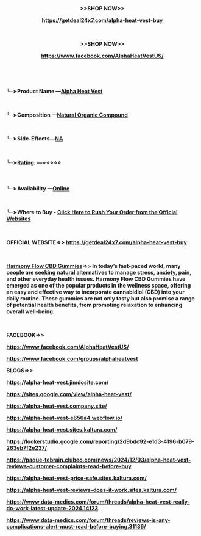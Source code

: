 <p align="center">&nbsp;</p>
<p align="center"><strong>&gt;&gt;SHOP NOW&gt;&gt;</strong></p>
<p align="center"><strong><a href="https://getdeal24x7.com/alpha-heat-vest-buy">https://getdeal24x7.com/alpha-heat-vest-buy</a> </strong></p>
<p align="center">&nbsp;</p>
<p align="center"><strong>&gt;&gt;SHOP NOW&gt;&gt;</strong></p>
<p align="center"><strong><a href="https://www.facebook.com/AlphaHeatVestUS/">https://www.facebook.com/AlphaHeatVestUS/</a> </strong></p>
<p>&nbsp;</p>
<p>&nbsp;</p>
<p>╰┈➤<strong>Product Name &mdash;<a href="https://getdeal24x7.com/alpha-heat-vest-buy">Alpha Heat Vest</a></strong></p>
<p>&nbsp;</p>
<p>╰┈➤<strong>Composition &mdash;<a href="https://getdeal24x7.com/alpha-heat-vest-buy">Natural Organic Compound</a></strong></p>
<p>&nbsp;</p>
<p>╰┈➤<strong>Side-Effects&mdash;<a href="https://getdeal24x7.com/alpha-heat-vest-buy">NA</a></strong></p>
<p>&nbsp;</p>
<p>╰┈➤<strong>Rating: &mdash;⭐⭐⭐⭐⭐</strong></p>
<p>&nbsp;</p>
<p>╰┈➤<strong>Availability &mdash;<a href="https://getdeal24x7.com/alpha-heat-vest-buy">Online</a></strong></p>
<p>&nbsp;</p>
<p>╰┈➤<strong>Where to Buy - <a href="https://getdeal24x7.com/alpha-heat-vest-buy">Click Here to Rush Your Order from the Official Websites</a></strong></p>
<p>&nbsp;</p>
<p><strong>OFFICIAL WEBSITE=&gt;&gt; <a href="https://getdeal24x7.com/alpha-heat-vest-buy">https://getdeal24x7.com/alpha-heat-vest-buy</a> </strong></p>
<p>&nbsp;</p>
<p><strong><a href="https://trendgadgetz.shop/harmony-flow-cbd-gummies-buy">Harmony Flow CBD Gummies</a>=&gt;&gt; In today&rsquo;s fast-paced world, many people are seeking natural alternatives to manage stress, anxiety, pain, and other everyday health issues. Harmony Flow CBD Gummies have emerged as one of the popular products in the wellness space, offering an easy and effective way to incorporate cannabidiol (CBD) into your daily routine. These gummies are not only tasty but also promise a range of potential health benefits, from promoting relaxation to enhancing overall well-being.</strong></p>
<p>&nbsp;</p>
<p><strong>FACEBOOK=&gt;&gt;</strong></p>
<p><strong><a href="https://www.facebook.com/AlphaHeatVestUS/">https://www.facebook.com/AlphaHeatVestUS/</a> </strong></p>
<p><strong><a href="https://www.facebook.com/groups/alphaheatvest">https://www.facebook.com/groups/alphaheatvest</a> </strong></p>
<p><strong>BLOGS=&gt;&gt;</strong></p>
<p><strong><a href="https://alpha-heat-vest.jimdosite.com/">https://alpha-heat-vest.jimdosite.com/</a> </strong></p>
<p><strong><a href="https://sites.google.com/view/alpha-heat-vest/">https://sites.google.com/view/alpha-heat-vest/</a> </strong></p>
<p><strong><a href="https://alpha-heat-vest.company.site/">https://alpha-heat-vest.company.site/</a> </strong></p>
<p><strong><a href="https://alpha-heat-vest-e656a4.webflow.io/">https://alpha-heat-vest-e656a4.webflow.io/</a> </strong></p>
<p><strong><a href="https://alpha-heat-vest.sites.kaltura.com/">https://alpha-heat-vest.sites.kaltura.com/</a> </strong></p>
<p><strong><a href="https://lookerstudio.google.com/reporting/2d9bdc92-e1d3-4196-b079-263eb7f2e237/">https://lookerstudio.google.com/reporting/2d9bdc92-e1d3-4196-b079-263eb7f2e237/</a> </strong></p>
<p><strong><a href="https://paque-tebrain.clubeo.com/news/2024/12/03/alpha-heat-vest-reviews-customer-complaints-read-before-buy">https://paque-tebrain.clubeo.com/news/2024/12/03/alpha-heat-vest-reviews-customer-complaints-read-before-buy</a> </strong></p>
<p><strong><a href="https://alpha-heat-vest-price-safe.sites.kaltura.com/">https://alpha-heat-vest-price-safe.sites.kaltura.com/</a> </strong></p>
<p><strong><a href="https://alpha-heat-vest-reviews-does-it-work.sites.kaltura.com/">https://alpha-heat-vest-reviews-does-it-work.sites.kaltura.com/</a> </strong></p>
<p><strong><a href="https://www.data-medics.com/forum/threads/alpha-heat-vest-really-do-work-latest-update-2024.14123">https://www.data-medics.com/forum/threads/alpha-heat-vest-really-do-work-latest-update-2024.14123</a> </strong></p>
<p><strong><a href="https://www.data-medics.com/forum/threads/reviews-is-any-complications-alert-must-read-before-buying.31136/">https://www.data-medics.com/forum/threads/reviews-is-any-complications-alert-must-read-before-buying.31136/</a> </strong></p>
